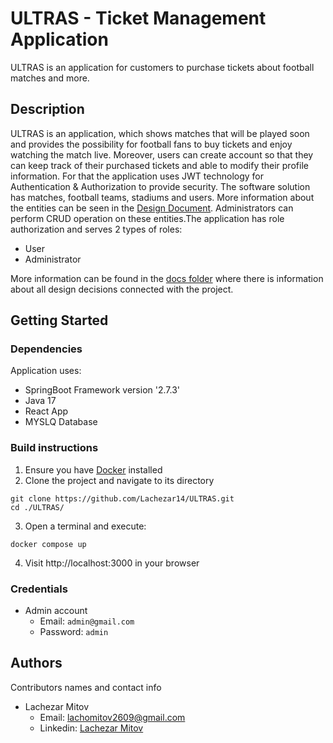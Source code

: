 # ULTRAS - Ticket Management Application

ULTRAS is an application for customers to purchase tickets about football matches and more.

## Description

ULTRAS is an application, which shows matches that will be played soon and provides the possibility for football fans to buy tickets and enjoy watching the match live. Moreover, users can create account so that they can keep track of their purchased tickets and able to modify their profile information. For that the application uses JWT technology for Authentication & Authorization to provide security. The software solution has matches, football teams, stadiums and users. More information about the entities can be seen in the [Design Document](https://github.com/Lachezar14/ULTRAS/tree/main/docs). Administrators can perform CRUD operation on these entities.The application has role authorization and serves 2 types of roles:
   * User
   * Administrator
   
More information can be found in the [docs folder](https://github.com/Lachezar14/ULTRAS/tree/main/docs) where there is information about all design decisions connected with the project.

## Getting Started

### Dependencies

Application uses:

* SpringBoot Framework version  '2.7.3'
* Java 17
* React App
* MYSLQ Database

### Build instructions

1. Ensure you have [Docker](https://www.docker.com/) installed
2. Clone the project and navigate to its directory
```
git clone https://github.com/Lachezar14/ULTRAS.git
cd ./ULTRAS/
```
3. Open a terminal and execute:
```
docker compose up
```
4. Visit http://localhost:3000 in your browser

### Credentials
* Admin account
    * Email: `admin@gmail.com`
    * Password: `admin`

## Authors

Contributors names and contact info

* Lachezar Mitov
    * Email: lachomitov2609@gmail.com
    * Linkedin: [Lachezar Mitov](https://www.linkedin.com/in/lachezar-mitov-922b49230/)
